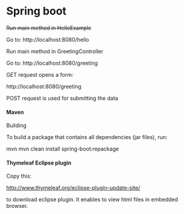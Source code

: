 # Spring boot

~~Run main method in HelloExample~~

Go to: http://localhost:8080/hello


Run main method in GreetingController

Go to: http://localhost:8080/greeting

GET request opens a form:

http://localhost:8080/greeting

POST request is used for submitting the data


#### Maven

Building

To build a package that contains all dependencies (jar files), run:

mvn mvn clean install spring-boot:repackage



#### Thymeleaf Eclipse plugin

Copy this:

http://www.thymeleaf.org/eclipse-plugin-update-site/

to download eclipse plugin. It enables to view html files in embedded browser.

